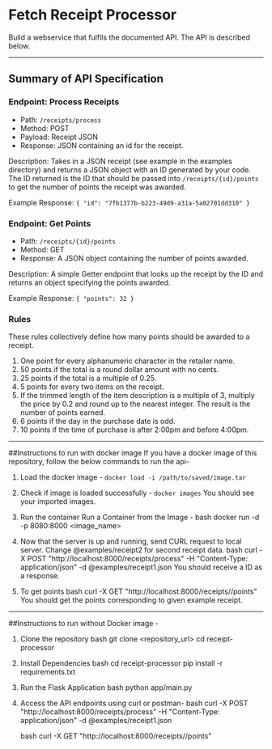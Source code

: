 # Fetch Receipt Processor
Build a webservice that fulfils the documented API. The API is described below.

---
## Summary of API Specification
### Endpoint: Process Receipts
- Path: `/receipts/process`
- Method: POST
- Payload: Receipt JSON
- Response: JSON containing an id for the receipt.

Description:
Takes in a JSON receipt (see example in the examples directory) and returns a JSON object with an ID generated by your code.
The ID returned is the ID that should be passed into `/receipts/{id}/points` to get the number of points the receipt was awarded.

Example Response:
`{ "id": "7fb1377b-b223-49d9-a31a-5a02701dd310" }`

### Endpoint: Get Points
- Path: `/receipts/{id}/points`
- Method: GET
- Response: A JSON object containing the number of points awarded.

Description:
A simple Getter endpoint that looks up the receipt by the ID and returns an object specifying the points awarded.

Example Response:
`{ "points": 32 } `

### Rules
These rules collectively define how many points should be awarded to a receipt.
1. One point for every alphanumeric character in the retailer name.
2. 50 points if the total is a round dollar amount with no cents.
3. 25 points if the total is a multiple of 0.25.
4. 5 points for every two items on the receipt.
5. If the trimmed length of the item description is a multiple of 3, multiply the price by 0.2 and round up to the nearest integer. The result is the number of points earned.
6. 6 points if the day in the purchase date is odd.
7. 10 points if the time of purchase is after 2:00pm and before 4:00pm.
---
##Instructions to run with docker image
If you have a docker image of this repository, follow the below commands to run the api-

1. Load the docker image -
  ``` docker load -i /path/to/saved/image.tar ```

2. Check if image is loaded successfully -
  ``` docker images ```
  You should see your imported images.

3. Run the container Run a Container from the Image -
  bash
  docker run -d -p 8080:8000 <image_name>

4. Now that the server is up and running, send CURL request to local server. Change @examples/receipt2 for second receipt data.
  bash
  curl -X POST "http://localhost:8000/receipts/process" -H "Content-Type: application/json" -d @examples/receipt1.json
  You should receive a ID as a response.

5. To get points 
  bash
  curl -X GET "http://localhost:8000/receipts/<id>/points"
  You should get the points corresponding to given example receipt. 
---
##Instructions to run without Docker image -
1. Clone the repository
  bash
  git clone <repository_url>
  cd receipt-processor

2. Install Dependencies
  bash
  cd receipt-processor
  pip install -r requirements.txt

3. Run the Flask Application
   bash
   python app/main.py

4. Access the API endpoints using curl or postman-
   bash
   curl -X POST "http://localhost:8000/receipts/process" -H "Content-Type: application/json" -d @examples/receipt1.json

   bash
   curl -X GET "http://localhost:8000/receipts/<id>/points"
